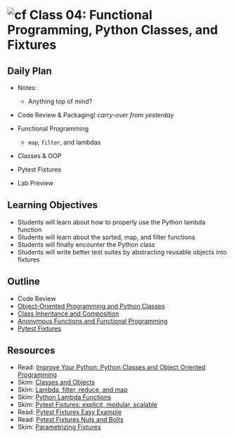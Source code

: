 # ![cf](http://i.imgur.com/7v5ASc8.png) Class 04: Functional Programming, Python Classes, and Fixtures

## Daily Plan
- Notes:
    - Anything top of mind?

- Code Review & Packaging! _carry-over from yesterday_
- Functional Programming
    - `map`, `filter`, and lambdas
- Classes & OOP
- Pytest Fixtures
- Lab Preview


## Learning Objectives

- Students will learn about how to properly use the Python lambda function
- Students will learn about the sorted, map, and filter functions
- Students will finally encounter the Python class
- Students will write better test suites by abstracting reusable objects into fixtures

## Outline

- Code Review
- [Object-Oriented Programming and Python Classes]
- [Class Inheritance and Composition]
- [Anonymous Functions and Functional Programming]
- [Pytest Fixtures]

<!-- links -->
[Anonymous Functions and Functional Programming]: ./notes/functional_programming.md
[Object-Oriented Programming and Python Classes]: ./notes/classes.md
[Class Inheritance and Composition]: ./notes/inheritance.md
[Pytest Fixtures]: ./notes/fixtures.md

## Resources

- Read: [Improve Your Python: Python Classes and Object Oriented Programming](https://jeffknupp.com/blog/2014/06/18/improve-your-python-python-classes-and-object-oriented-programming/)
- Skim: [Classes and Objects](https://www.learnpython.org/en/Classes_and_Objects)
- Skim: [Lambda, filter, reduce, and map](https://www.python-course.eu/lambda.php)
- Skim: [Python Lambda Functions](http://www.secnetix.de/olli/Python/lambda_functions.hawk)
- Skim: [Pytest Fixtures: explicit, modular, scalable](https://docs.pytest.org/en/latest/fixture.html)
- Read: [Pytest Fixtures Easy Example](http://pythontesting.net/framework/pytest/pytest-fixtures-easy-example/)
- Read: [Pytest Fixtures Nuts and Bolts](http://pythontesting.net/framework/pytest/pytest-fixtures-nuts-bolts/)
- Skim: [Parametrizing Fixtures](https://docs.pytest.org/en/latest/fixture.html#fixture-parametrize)
